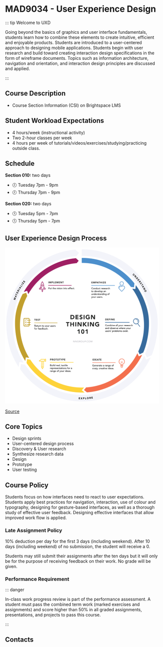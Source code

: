 # MAD9034 - User Experience Design

::: tip Welcome to UXD

Going beyond the basics of graphics and user interface fundamentals, students learn how to combine these elements to create intuitive, efficient and enjoyable products. Students are introduced to a user-centered approach to designing mobile applications. Students begin with user research and build toward creating interaction design specifications in the form of wireframe documents. Topics such as information architecture, navigation and orientation, and interaction design principles are discussed and applied.

:::

## Course Description

- Course Section Information (CSI) on Brightspace LMS

## Student Workload Expectations

- 4 hours/week (instructional activity)
- Two 2-hour classes per week
- 4 hours per week of tutorials/videos/exercises/studying/practicing outside class.

## Schedule

**Section 010:** two days

- :clock7: Tuesday 7pm - 9pm
- :clock7: Thursday 7pm - 9pm

**Section 020:** two days

- :clock5: Tuesday 5pm - 7pm
- :clock5: Thursday 5pm - 7pm

## User Experience Design Process

<img src="../assets/UXD.png" alt="UX Design Process">

[Source](https://www.nngroup.com/articles/design-thinking/)

## Core Topics

- Design sprints
- User-centered design process
- Discovery & User research
- Synthesize research data
- Design
- Prototype
- User testing

## Course Policy

Students focus on how interfaces need to react to user expectations. Students apply best practices for navigation, interaction, use of colour and typography, designing for gesture-based interfaces, as well as a thorough study of effective user feedback. Designing effective interfaces that allow improved work flow is applied.

### Late Assignment Policy

10% deduction per day for the first 3 days (including weekend).
After 10 days (including weekend) of no submission, the student will receive a 0.

Students may still submit their assignments after the ten days but it will only be for the purpose of receiving feedback on their work. No grade will be given.

### Performance Requirement

::: danger

In-class work progress review is part of the performance assessment. A student must pass the combined term work (marked exercises and assignments) and score higher than 50% in all graded assignments, presentations, and projects to pass this course.

:::

## Contacts

<ContactCard 
  name="Laura Olac"
  title="Professor"
  img-url="/f2023/Laura-Olac.png"
  bio="Instructor in the Mobile Application Design & Development Program at Algonquin College."
  :details="[
      { label: 'email', value: 'olacl@algonquincollege.com' },  
      { label: 'office', value: 'Zoom - by appointment' },
    ]"
/>

<ContactCard 
  name="Tyler Bristow"
  title="Professor"
  img-url="/f2023/tyler-bristow.jpg"
  bio="Professor of the Mobile Application Design & Development Program at Algonquin College"
  :details="[
      { label: 'email', value: 'bristot@algonquincollege.com' }, 
      { label: 'office', value: 'Zoom - by appointment' },
    ]"
/>

<ContactCard 
  name="Admed Elbadri"
  title="Student Success Specialist"
  img-url="/f2023/ahmed.jpg"
  bio=""
  :details="[
      { label: 'email', value: 'elbadra@algonquincollege.com' }, 
      { label: 'phone', value: '(613) 727-4723 x‬2188' }, 
      { label: 'office', value: 'C037' }
    ]"
/>

